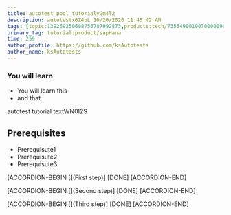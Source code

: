 ```yaml
---
title: autotest_pool_tutorialyGm4l2
description: autotestx6Z4bL_10/20/2020 11:45:42 AM
tags: [topic:139269250608756787992873,products:tech/73554900100700000996,tutorial:experience/advanced]
primary_tag: tutorial:product/sapHana
time: 259
author_profile: https://github.com/ksAutotests
author_name: ksAutotests
---
```

### You will learn
- You will learn this
- and that

autotest tutorial textWN0I2S

## Prerequisites
- Prerequisute1
- Prerequisute2
- Prerequisute3

[ACCORDION-BEGIN [](First step)]
[DONE]
[ACCORDION-END]

[ACCORDION-BEGIN [](Second step)]
[DONE]
[ACCORDION-END]

[ACCORDION-BEGIN [](Third step)]
[DONE]
[ACCORDION-END]

